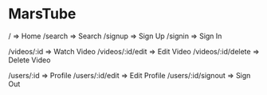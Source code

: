 # MarsTube

/ => Home
/search => Search
/signup => Sign Up
/signin => Sign In

/videos/:id => Watch Video
/videos/:id/edit => Edit Video
/videos/:id/delete => Delete Video

/users/:id => Profile
/users/:id/edit => Edit Profile
/users/:id/signout => Sign Out
